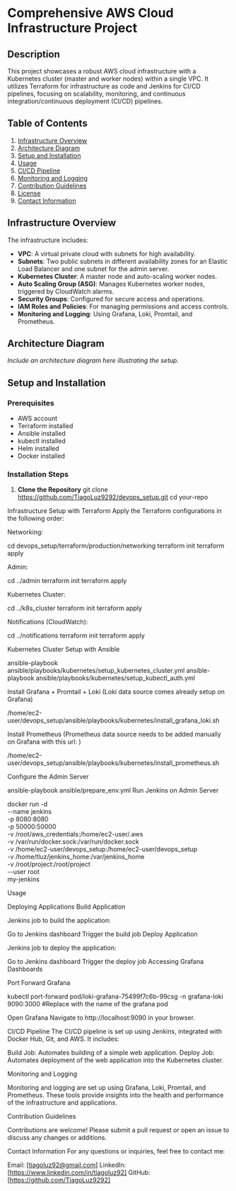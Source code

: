 # Comprehensive AWS Cloud Infrastructure Project

## Description

This project showcases a robust AWS cloud infrastructure with a Kubernetes cluster (master and worker nodes) within a single VPC. It utilizes Terraform for infrastructure as code and Jenkins for CI/CD pipelines, focusing on scalability, monitoring, and continuous integration/continuous deployment (CI/CD) pipelines.

## Table of Contents

1. [Infrastructure Overview](#infrastructure-overview)
2. [Architecture Diagram](#architecture-diagram)
3. [Setup and Installation](#setup-and-installation)
4. [Usage](#usage)
5. [CI/CD Pipeline](#cicd-pipeline)
6. [Monitoring and Logging](#monitoring-and-logging)
7. [Contribution Guidelines](#contribution-guidelines)
8. [License](#license)
9. [Contact Information](#contact-information)

## Infrastructure Overview

The infrastructure includes:
- **VPC**: A virtual private cloud with subnets for high availability.
- **Subnets**: Two public subnets in different availability zones for an Elastic Load Balancer and one subnet for the admin server.
- **Kubernetes Cluster**: A master node and auto-scaling worker nodes.
- **Auto Scaling Group (ASG)**: Manages Kubernetes worker nodes, triggered by CloudWatch alarms.
- **Security Groups**: Configured for secure access and operations.
- **IAM Roles and Policies**: For managing permissions and access controls.
- **Monitoring and Logging**: Using Grafana, Loki, Promtail, and Prometheus.

## Architecture Diagram

*Include an architecture diagram here illustrating the setup.*

## Setup and Installation

### Prerequisites

- AWS account
- Terraform installed
- Ansible installed
- kubectl installed
- Helm installed
- Docker installed

### Installation Steps

1. **Clone the Repository**
   git clone https://github.com/TiagoLuz9292/devops_setup.git
   cd your-repo

Infrastructure Setup with Terraform
Apply the Terraform configurations in the following order:

Networking:

cd devops_setup/terraform/production/networking
terraform init
terraform apply

Admin:

cd ../admin
terraform init
terraform apply

Kubernetes Cluster:

cd ../k8s_cluster
terraform init
terraform apply

Notifications (CloudWatch):

cd ../notifications
terraform init
terraform apply

Kubernetes Cluster Setup with Ansible

ansible-playbook ansible/playbooks/kubernetes/setup_kubernetes_cluster.yml
ansible-playbook ansible/playbooks/kubernetes/setup_kubectl_auth.yml

Install Grafana + Promtail + Loki (Loki data source comes already setup on Grafana)

/home/ec2-user/devops_setup/ansible/playbooks/kubernetes/install_grafana_loki.sh

Install Prometheus (Prometheus data source needs to be added manually on Grafana with this url: )

/home/ec2-user/devops_setup/ansible/playbooks/kubernetes/install_prometheus.sh


Configure the Admin Server

ansible-playbook ansible/prepare_env.yml
Run Jenkins on Admin Server

docker run -d \
  --name jenkins \
  -p 8080:8080 \
  -p 50000:50000 \
  -v /root/aws_credentials:/home/ec2-user/.aws \
  -v /var/run/docker.sock:/var/run/docker.sock \
  -v /home/ec2-user/devops_setup:/home/ec2-user/devops_setup \
  -v /home/tluz/jenkins_home:/var/jenkins_home \
  -v /root/project:/root/project \
  --user root \
  my-jenkins


Usage

Deploying Applications
Build Application

Jenkins job to build the application:

Go to Jenkins dashboard
Trigger the build job
Deploy Application

Jenkins job to deploy the application:

Go to Jenkins dashboard
Trigger the deploy job
Accessing Grafana Dashboards

Port Forward Grafana

kubectl port-forward pod/loki-grafana-75499f7c6b-99csg -n grafana-loki 9090:3000     #Replace with the name of the grafana pod

Open Grafana
Navigate to http://localhost:9090 in your browser.

CI/CD Pipeline
The CI/CD pipeline is set up using Jenkins, integrated with Docker Hub, Git, and AWS. It includes:

Build Job: Automates building of a simple web application.
Deploy Job: Automates deployment of the web application into the Kubernetes cluster.

Monitoring and Logging

Monitoring and logging are set up using Grafana, Loki, Promtail, and Prometheus. These tools provide insights into the health and performance of the infrastructure and applications.

Contribution Guidelines

Contributions are welcome! Please submit a pull request or open an issue to discuss any changes or additions.



Contact Information
For any questions or inquiries, feel free to contact me:

Email: [tiagoluz92@gmail.com]
LinkedIn: [https://www.linkedin.com/in/tiagoluz92]
GitHub: [https://github.com/TiagoLuz9292]

